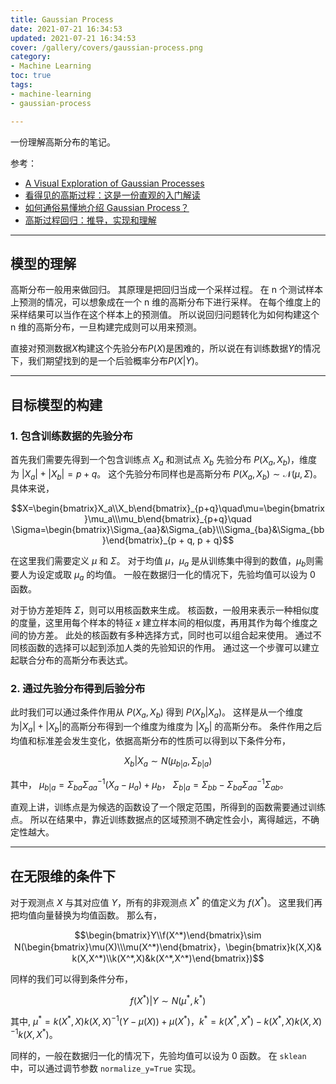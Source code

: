 ```yaml
---
title: Gaussian Process
date: 2021-07-21 16:34:53
updated: 2021-07-21 16:34:53
cover: /gallery/covers/gaussian-process.png
category: 
- Machine Learning
toc: true
tags: 
- machine-learning
- gaussian-process

---
```

<!-- omit in toc -->

一份理解高斯分布的笔记。

<!-- more -->

参考：
- [A Visual Exploration of Gaussian Processes](https://www.jgoertler.com/visual-exploration-gaussian-processes/)
- [看得见的高斯过程：这是一份直观的入门解读](https://zhuanlan.zhihu.com/p/56562456)
- [如何通俗易懂地介绍 Gaussian Process？](https://www.zhihu.com/question/46631426/answer/1735470753)
- [高斯过程回归：推导，实现和理解](https://zhuanlan.zhihu.com/p/104601803)

---------

## 模型的理解

高斯分布一般用来做回归。
其原理是把回归当成一个采样过程。
在 n 个测试样本上预测的情况，可以想象成在一个 n 维的高斯分布下进行采样。
在每个维度上的采样结果可以当作在这个样本上的预测值。
所以说回归问题转化为如何构建这个 n 维的高斯分布，一旦构建完成则可以用来预测。

直接对预测数据$X$构建这个先验分布$P(X)$是困难的，所以说在有训练数据$Y$的情况下，我们期望找到的是一个后验概率分布$P(X|Y)$。

---------
## 目标模型的构建

### 1. 包含训练数据的先验分布

首先我们需要先得到一个包含训练点 $X_a$ 和测试点 $X_b$ 先验分布 $P (X_a,X_b)$，维度为 $|X_a|+|X_b| = p + q$。
这个先验分布同样也是高斯分布 $P(X_a,X_b) \sim \mathcal{N}(\mu,\,\Sigma)$。
具体来说，

$$X=\begin{bmatrix}X_a\\X_b\end{bmatrix}_{p+q}\quad\mu=\begin{bmatrix}\mu_a\\\mu_b\end{bmatrix}_{p+q}\quad \Sigma=\begin{bmatrix}\Sigma_{aa}&\Sigma_{ab}\\\Sigma_{ba}&\Sigma_{bb}\end{bmatrix}_{p + q, p + q}$$

在这里我们需要定义 $\mu$ 和 $\Sigma$。
对于均值 $\mu$，$\mu_a$ 是从训练集中得到的数值，$\mu_b$则需要人为设定或取 $\mu_a$ 的均值。
一般在数据归一化的情况下，先验均值可以设为 0 函数。

对于协方差矩阵 $\Sigma$，则可以用核函数来生成。
核函数，一般用来表示一种相似度的度量，这里用每个样本的特征 $x$ 建立样本间的相似度，再用其作为每个维度之间的协方差。
此处的核函数有多种选择方式，同时也可以组合起来使用。
通过不同核函数的选择可以起到添加人类的先验知识的作用。
通过这一个步骤可以建立起联合分布的高斯分布表达式。

### 2. 通过先验分布得到后验分布

此时我们可以通过条件作用从 $P(X_a,X_b)$ 得到 $P(X_b|X_a)$。
这样是从一个维度为$|X_a|+|X_b|$的高斯分布得到一个维度为维度为 $|X_b|$ 的高斯分布。
条件作用之后均值和标准差会发生变化，依据高斯分布的性质可以得到以下条件分布，

$$X_b|X_a\sim N(\mu_{b|a},\Sigma_{b|a})$$

其中，
$\mu_{b|a}=\Sigma_{ba}\Sigma^{-1}_{aa}(X_a-\mu_a)+\mu_b$，
$\Sigma_{b|a}=\Sigma_{bb}-\Sigma_{ba}\Sigma^{-1}_{aa}\Sigma_{ab}$。

直观上讲，训练点是为候选的函数设了一个限定范围，所得到的函数需要通过训练点。
所以在结果中，靠近训练数据点的区域预测不确定性会小，离得越远，不确定性越大。

--------
## 在无限维的条件下

对于观测点 $X$ 与其对应值 $Y$，所有的非观测点 $X^*$ 的值定义为 $f(X^*)$。
这里我们再把均值向量替换为均值函数。
那么有，

$$\begin{bmatrix}Y\\f(X^*)\end{bmatrix}\sim N(\begin{bmatrix}\mu(X)\\\mu(X^*)\end{bmatrix}，\begin{bmatrix}k(X,X)& k(X,X^*)\\k(X^*,X)&k(X^*,X^*)\end{bmatrix})$$

同样的我们可以得到条件分布，

$$f(X^*)|Y\sim N(\mu^*,k^*)$$

其中, $\mu^\ast=k(X^\ast,X)k(X,X)^{-1}(Y-\mu(X))+\mu(X^\ast)$，$k^\ast=k(X^\ast,X^\ast)-k(X^\ast,X)k(X,X)^{-1}k(X,X^\ast)$。

同样的，一般在数据归一化的情况下，先验均值可以设为 0 函数。
在 `sklean` 中，可以通过调节参数 `normalize_y=True` 实现。